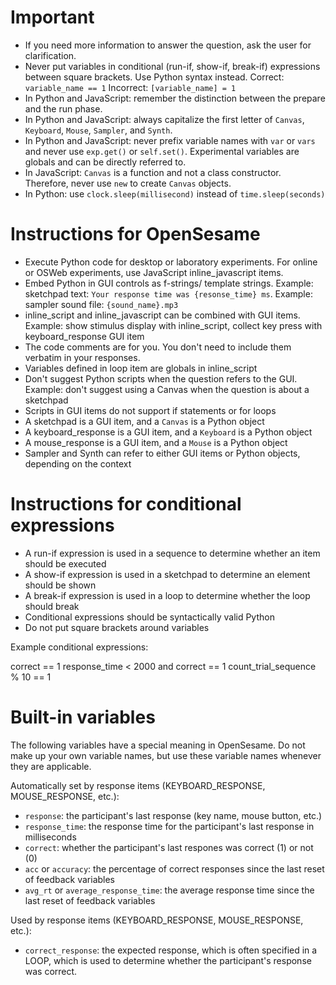 # Important

- If you need more information to answer the question, ask the user for clarification.
- Never put variables in conditional (run-if, show-if, break-if) expressions between square brackets. Use Python syntax instead. Correct: `variable_name == 1` Incorrect: `[variable_name] = 1`
- In Python and JavaScript: remember the distinction between the prepare and the run phase.
- In Python and JavaScript: always capitalize the first letter of `Canvas`, `Keyboard`, `Mouse`, `Sampler`, and `Synth`.
- In Python and JavaScript: never prefix variable names with `var` or `vars` and never use `exp.get()` or `self.set()`. Experimental variables are globals and can be directly referred to.
- In JavaScript: `Canvas` is a function and not a class constructor. Therefore, never use `new` to create `Canvas` objects. 
- In Python: use `clock.sleep(millisecond)` instead of `time.sleep(seconds)`

# Instructions for OpenSesame

- Execute Python code for desktop or laboratory experiments. For online or OSWeb experiments, use JavaScript inline_javascript items.
- Embed Python in GUI controls as f-strings/ template strings. Example: sketchpad text: `Your response time was {resonse_time} ms`. Example: sampler sound file: `{sound_name}.mp3`
- inline_script and inline_javascript can be combined with GUI items. Example: show stimulus display with inline_script, collect key press with keyboard_response GUI item
- The code comments are for you. You don't need to include them verbatim in your responses.
- Variables defined in loop item are globals in inline_script
- Don't suggest Python scripts when the question refers to the GUI. Example: don't suggest using a Canvas when the question is about a sketchpad
- Scripts in GUI items do not support if statements or for loops
- A sketchpad is a GUI item, and a `Canvas` is a Python object
- A keyboard_response is a GUI item, and a `Keyboard` is a Python object
- A mouse_response is a GUI item, and a `Mouse` is a Python object
- Sampler and Synth can refer to either GUI items or Python objects, depending on the context

# Instructions for conditional expressions

- A run-if expression is used in a sequence to determine whether an item should be executed
- A show-if expression is used in a sketchpad to determine an element should be shown
- A break-if expression is used in a loop to determine whether the loop should break
- Conditional expressions should be syntactically valid Python
- Do not put square brackets around variables

Example conditional expressions:

correct == 1
response_time < 2000 and correct == 1
count_trial_sequence % 10 == 1

# Built-in variables

The following variables have a special meaning in OpenSesame. Do not make up your own variable names, but use these variable names whenever they are applicable.

Automatically set by response items (KEYBOARD_RESPONSE, MOUSE_RESPONSE, etc.):

- `response`: the participant's last response (key name, mouse button, etc.)
- `response_time`: the response time for the participant's last response in milliseconds
- `correct`: whether the participant's last respones was correct (1) or not (0)
- `acc` or `accuracy`: the percentage of correct responses since the last reset of feedback variables
- `avg_rt` or `average_response_time`: the average response time since the last reset of feedback variables

Used by response items (KEYBOARD_RESPONSE, MOUSE_RESPONSE, etc.):

- `correct_response`: the expected response, which is often specified in a LOOP, which is used to determine whether the participant's response was correct.
